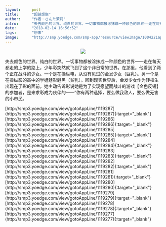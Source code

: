 ```yaml
---
layout:     post
title:      "超越想像"
author:     "作者：さんた茉莉"
intro:      "失去颜色的世界。纯白的世界。一切事物都被涂抹成一种颜色的世界——走在每天都走的上学的路上，少年彩突然就飞到了这个非日常的世界。在那里，他看到了两个正在战斗的少女。一个是在操纵电，从没有见过的金发少女（巨乳）。另一个是在操纵影的高中的学姐魅影魅黑（贫乳）。回到现实世界后，金发少女作为转校生出现在了彩的面前。她主动告诉彩说她是为了实现愿望而战斗的游戏【金色反镜】的参加者，是来求彩成为伙伴的——“你有两种选择，要么做我敌人，要么做无害的小市民。"
date:       "2018-02-14 16:56:52"
tags:       "想像"
image:      "http://smp.yoedge.com/smp-app/resource/viewImage/1004221appline.png"
---
```

<div style="text-align: center">
<p><img src="http://smp.yoedge.com/smp-app/resource/viewImage/1004221appline.png"/></p>
</div>
<p class="post-meta">
<span>失去颜色的世界。纯白的世界。一切事物都被涂抹成一种颜色的世界——走在每天都走的上学的路上，少年彩突然就飞到了这个非日常的世界。在那里，他看到了两个正在战斗的少女。一个是在操纵电，从没有见过的金发少女（巨乳）。另一个是在操纵影的高中的学姐魅影魅黑（贫乳）。回到现实世界后，金发少女作为转校生出现在了彩的面前。她主动告诉彩说她是为了实现愿望而战斗的游戏【金色反镜】的参加者，是来求彩成为伙伴的——“你有两种选择，要么做我敌人，要么做无害的小市民。</span>
</p>
[http://smp3.yoedge.com/view/gotoAppLine/1119287](http://smp3.yoedge.com/view/gotoAppLine/1119287){:target="_blank"}
[http://smp3.yoedge.com/view/gotoAppLine/1119286](http://smp3.yoedge.com/view/gotoAppLine/1119286){:target="_blank"}
[http://smp3.yoedge.com/view/gotoAppLine/1119285](http://smp3.yoedge.com/view/gotoAppLine/1119285){:target="_blank"}
[http://smp3.yoedge.com/view/gotoAppLine/1119284](http://smp3.yoedge.com/view/gotoAppLine/1119284){:target="_blank"}
[http://smp3.yoedge.com/view/gotoAppLine/1119283](http://smp3.yoedge.com/view/gotoAppLine/1119283){:target="_blank"}
[http://smp3.yoedge.com/view/gotoAppLine/1119282](http://smp3.yoedge.com/view/gotoAppLine/1119282){:target="_blank"}
[http://smp3.yoedge.com/view/gotoAppLine/1119281](http://smp3.yoedge.com/view/gotoAppLine/1119281){:target="_blank"}
[http://smp3.yoedge.com/view/gotoAppLine/1119280](http://smp3.yoedge.com/view/gotoAppLine/1119280){:target="_blank"}
[http://smp3.yoedge.com/view/gotoAppLine/1119279](http://smp3.yoedge.com/view/gotoAppLine/1119279){:target="_blank"}
[http://smp3.yoedge.com/view/gotoAppLine/1119278](http://smp3.yoedge.com/view/gotoAppLine/1119278){:target="_blank"}
[http://smp3.yoedge.com/view/gotoAppLine/1119277](http://smp3.yoedge.com/view/gotoAppLine/1119277){:target="_blank"}



